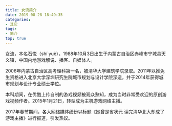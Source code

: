 ```yaml
---
title: 女流简介
date: 2019-08-28 18:49:35
categories:
- 其它
tags:
- 简介
top: true
---
```


女流，本名石悦（shí yuè），1988年10月3日出生于内蒙古自治区赤峰市宁城县天义镇，中国内地游戏解说、播客、自媒体人。

2006年内蒙古自治区高考理科第一名，被清华大学建筑学院录取。2011年以推免生资格进入北京大学深圳研究生院城市规划与设计学院深造，并于2014年获得城市规划与设计专业硕士学位。

本科期间，在优酷上传自制的游戏视频被观众熟知，成为当时非常受欢迎的原创游戏视频作者。2015年1月21日，转型成为主机游戏网络主播。

2017年春节期间，各大网络媒体纷纷以标题《她曾是省状元 读完清华北大却成了游戏主播》进行报道，引发热议。
